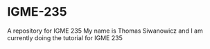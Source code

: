 # IGME-235
A repository for IGME 235
My name is Thomas Siwanowicz and I am currently doing the tutorial for IGME 235 
